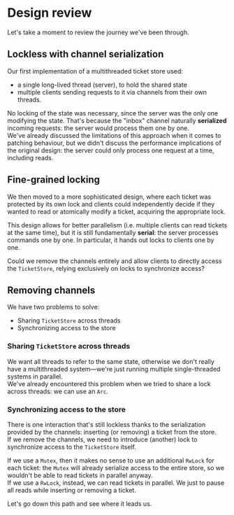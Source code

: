 # Design review

Let's take a moment to review the journey we've been through.

## Lockless with channel serialization

Our first implementation of a multithreaded ticket store used:

- a single long-lived thread (server), to hold the shared state
- multiple clients sending requests to it via channels from their own threads.

No locking of the state was necessary, since the server was the only one modifying the state. That's because
the "inbox" channel naturally **serialized** incoming requests: the server would process them one by one.\
We've already discussed the limitations of this approach when it comes to patching behaviour, but we didn't
discuss the performance implications of the original design: the server could only process one request at a time,
including reads.

## Fine-grained locking

We then moved to a more sophisticated design, where each ticket was protected by its own lock and
clients could independently decide if they wanted to read or atomically modify a ticket, acquiring the appropriate lock.

This design allows for better parallelism (i.e. multiple clients can read tickets at the same time), but it is
still fundamentally **serial**: the server processes commands one by one. In particular, it hands out locks to clients
one by one.

Could we remove the channels entirely and allow clients to directly access the `TicketStore`, relying exclusively on
locks to synchronize access?

## Removing channels

We have two problems to solve:

- Sharing `TicketStore` across threads
- Synchronizing access to the store

### Sharing `TicketStore` across threads

We want all threads to refer to the same state, otherwise we don't really have a multithreaded system—we're just
running multiple single-threaded systems in parallel.\
We've already encountered this problem when we tried to share a lock across threads: we can use an `Arc`.

### Synchronizing access to the store

There is one interaction that's still lockless thanks to the serialization provided by the channels: inserting
(or removing) a ticket from the store.\
If we remove the channels, we need to introduce (another) lock to synchronize access to the `TicketStore` itself.

If we use a `Mutex`, then it makes no sense to use an additional `RwLock` for each ticket: the `Mutex` will
already serialize access to the entire store, so we wouldn't be able to read tickets in parallel anyway.\
If we use a `RwLock`, instead, we can read tickets in parallel. We just to pause all reads while inserting
or removing a ticket.

Let's go down this path and see where it leads us.
